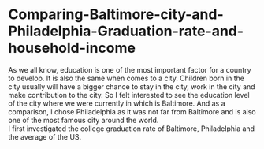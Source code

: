 # Comparing-Baltimore-city-and-Philadelphia-Graduation-rate-and-household-income
As we all know, education is one of the most important factor for a country to develop. It is also the same when comes to a city. Children born in the city usually will have a bigger chance to stay in the city, work in the city and make contribution to the city. So I felt interested to see the education level of the city where we were currently in which is Baltimore. And as a comparison, I chose Philadelphia as it was not far from Baltimore and is also one of the most famous city around the world.<br>
I first investigated the college graduation rate of Baltimore, Philadelphia and the average of the US. 
